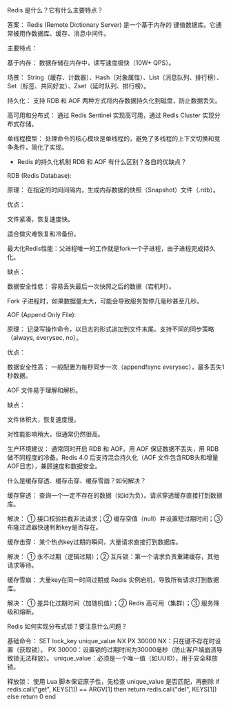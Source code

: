 
Redis 是什么？它有什么主要特点？

答案： Redis (Remote Dictionary Server) 是一个基于内存的 键值数据库。它通常被用作数据库、缓存、消息中间件。

主要特点：

基于内存： 数据存储在内存中，读写速度极快（10W+ QPS）。

场景： String（缓存、计数器）、Hash（对象属性）、List（消息队列、排行榜）、Set（标签、共同好友）、Zset（延时队列、排行榜）。

持久化： 支持 RDB 和 AOF 两种方式将内存数据持久化到磁盘，防止数据丢失。

高可用和分布式： 通过 Redis Sentinel 实现高可用，通过 Redis Cluster 实现分布式存储。

单线程模型： 处理命令的核心模块是单线程的，避免了多线程的上下文切换和竞争条件，简化了实现。





- Redis 的持久化机制 RDB 和 AOF 有什么区别？各自的优缺点？

RDB (Redis Database):

原理： 在指定的时间间隔内，生成内存数据的快照（Snapshot）文件（.rdb）。

优点：

文件紧凑，恢复速度快。

适合做灾难恢复和冷备份。

最大化Redis性能：父进程唯一的工作就是fork一个子进程，由子进程完成持久化。

缺点：

数据安全性低： 容易丢失最后一次快照之后的数据（宕机时）。

Fork 子进程时，如果数据量太大，可能会导致服务暂停几毫秒甚至几秒。




AOF (Append Only File):

原理： 记录写操作命令，以日志的形式追加到文件末尾。支持不同的同步策略（always, everysec, no）。

优点：

数据安全性高： 一般配置为每秒同步一次（appendfsync everysec），最多丢失1秒数据。

AOF 文件易于理解和解析。

缺点：

文件体积大，恢复速度慢。

对性能影响稍大，但通常仍然很高。

生产环境建议： 通常同时开启 RDB 和 AOF。用 AOF 保证数据不丢失，用 RDB 做不同程度的冷备。Redis 4.0 后支持混合持久化（AOF 文件包含RDB头和增量AOF日志），兼顾速度和数据安全。




什么是缓存穿透、缓存击穿、缓存雪崩？如何解决？

缓存穿透： 查询一个一定不存在的数据（如id为负）。请求穿透缓存直接打到数据库。

解决： ① 接口校验拦截非法请求；② 缓存空值（null）并设置短过期时间；③ 布隆过滤器快速判断key是否存在。

缓存击穿： 某个热点key过期的瞬间，大量请求直接打到数据库。

解决： ① 永不过期（逻辑过期）；② 互斥锁：第一个请求负责重建缓存，其他请求等待。

缓存雪崩： 大量key在同一时间过期或 Redis 实例宕机，导致所有请求打到数据库。

解决： ① 差异化过期时间（加随机值）；② Redis 高可用（集群）；③ 服务降级和熔断。



Redis 如何实现分布式锁？要注意什么问题？

基础命令： SET lock_key unique_value NX PX 30000
NX：只在键不存在时设置（获取锁）。
PX 30000：设置锁的过期时间为30000毫秒（防止客户端崩溃导致锁无法释放）。
unique_value：必须是一个唯一值（如UUID），用于安全释放锁。

释放锁： 使用 Lua 脚本保证原子性，先检查 unique_value 是否匹配，再删除
if redis.call("get", KEYS[1]) == ARGV[1] then
    return redis.call("del", KEYS[1])
else
    return 0
end